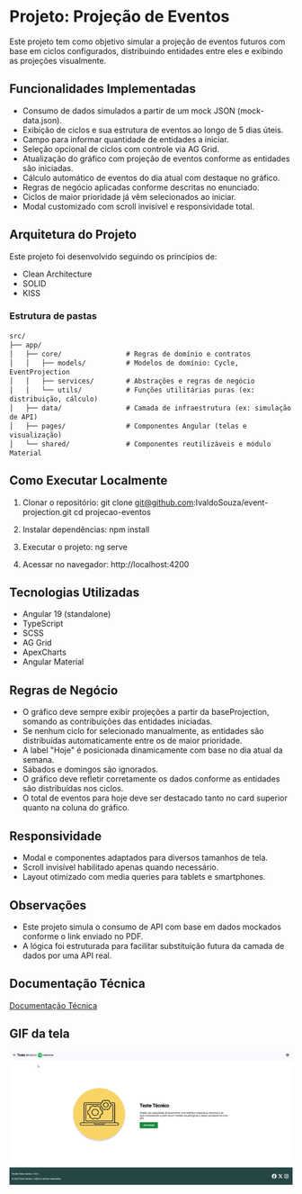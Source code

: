 
# Projeto: Projeção de Eventos

Este projeto tem como objetivo simular a projeção de eventos futuros com base em ciclos configurados, distribuindo entidades entre eles e exibindo as projeções visualmente.

## Funcionalidades Implementadas

- Consumo de dados simulados a partir de um mock JSON (mock-data.json).
- Exibição de ciclos e sua estrutura de eventos ao longo de 5 dias úteis.
- Campo para informar quantidade de entidades a iniciar.
- Seleção opcional de ciclos com controle via AG Grid.
- Atualização do gráfico com projeção de eventos conforme as entidades são iniciadas.
- Cálculo automático de eventos do dia atual com destaque no gráfico.
- Regras de negócio aplicadas conforme descritas no enunciado.
- Ciclos de maior prioridade já vêm selecionados ao iniciar.
- Modal customizado com scroll invisível e responsividade total.

## Arquitetura do Projeto

Este projeto foi desenvolvido seguindo os princípios de:

- Clean Architecture
- SOLID
- KISS

### Estrutura de pastas

```
src/
├── app/
│   ├── core/                # Regras de domínio e contratos
│   │   ├── models/          # Modelos de domínio: Cycle, EventProjection
│   │   ├── services/        # Abstrações e regras de negócio
│   │   └── utils/           # Funções utilitárias puras (ex: distribuição, cálculo)
│   ├── data/                # Camada de infraestrutura (ex: simulação de API)
│   ├── pages/               # Componentes Angular (telas e visualização)
│   └── shared/              # Componentes reutilizáveis e módulo Material
```

## Como Executar Localmente

1. Clonar o repositório:
   git clone git@github.com:IvaldoSouza/event-projection.git
   cd projecao-eventos

2. Instalar dependências:
   npm install

3. Executar o projeto:
   ng serve

4. Acessar no navegador:
   http://localhost:4200

## Tecnologias Utilizadas

- Angular 19 (standalone)
- TypeScript
- SCSS
- AG Grid
- ApexCharts
- Angular Material

## Regras de Negócio

- O gráfico deve sempre exibir projeções a partir da baseProjection, somando as contribuições das entidades iniciadas.
- Se nenhum ciclo for selecionado manualmente, as entidades são distribuídas automaticamente entre os de maior prioridade.
- A label "Hoje" é posicionada dinamicamente com base no dia atual da semana.
- Sábados e domingos são ignorados.
- O gráfico deve refletir corretamente os dados conforme as entidades são distribuídas nos ciclos.
- O total de eventos para hoje deve ser destacado tanto no card superior quanto na coluna do gráfico.

## Responsividade

- Modal e componentes adaptados para diversos tamanhos de tela.
- Scroll invisível habilitado apenas quando necessário.
- Layout otimizado com media queries para tablets e smartphones.

## Observações

- Este projeto simula o consumo de API com base em dados mockados conforme o link enviado no PDF.
- A lógica foi estruturada para facilitar substituição futura da camada de dados por uma API real.

## Documentação Técnica
[Documentação Técnica](docs/DOCUMENTACAO_TECNICA.md)


## GIF da tela

![Demonstração da aplicação](docs/Tela-projecao-eventos.gif)
